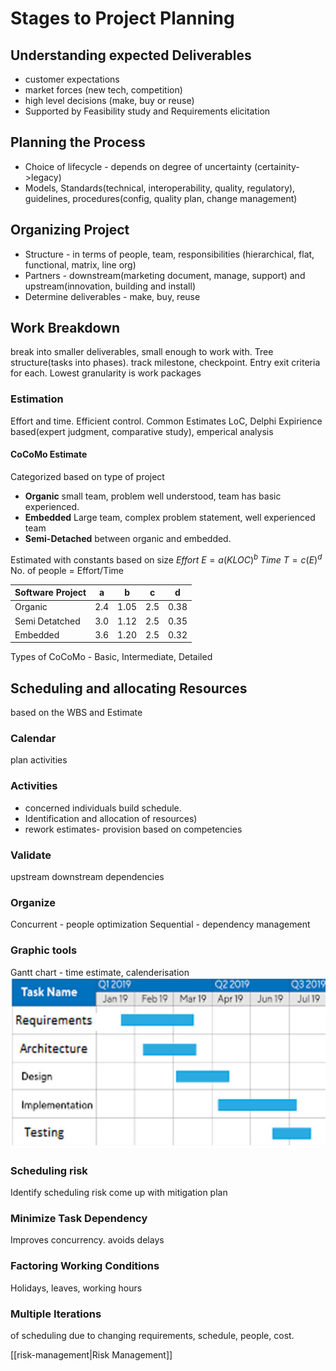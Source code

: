 # Stages to Project Planning

## Understanding expected Deliverables
- customer expectations
- market forces (new tech, competition)
- high level decisions (make, buy or reuse)
- Supported by Feasibility study and Requirements elicitation

## **Planning the Process**
- Choice of lifecycle - depends on degree of uncertainty (certainity->legacy)
- Models, Standards(technical, interoperability, quality, regulatory), guidelines, procedures(config, quality plan, change management)

## **Organizing Project**
- Structure - in terms of people, team, responsibilities (hierarchical, flat, functional, matrix, line org)
- Partners - downstream(marketing document, manage, support) and upstream(innovation, building and install)
- Determine deliverables - make, buy, reuse

## **Work Breakdown**
break into smaller deliverables, small enough to work with. Tree structure(tasks into phases). track milestone, checkpoint. Entry exit criteria for each. Lowest granularity is work packages
### Estimation 
Effort and time. 
Efficient control. 
Common Estimates LoC, Delphi Expirience based(expert judgment, comparative study), emperical analysis

#### CoCoMo Estimate
Categorized based on type of project
- **Organic** small team, problem well understood, team has basic experienced.
- **Embedded** Large team, complex problem statement, well experienced team
- **Semi-Detached** between organic and embedded.

Estimated with constants based on size
$Effort\ E = a(KLOC)^b$
$Time\ T=c(E)^d$
No. of people = Effort/Time

| Software Project | a   | b    | c   | d    |
| ---------------- | --- | ---- | --- | ---- |
| Organic          | 2.4 | 1.05 | 2.5 | 0.38 |
| Semi Detatched   | 3.0 | 1.12 | 2.5 | 0.35 |
| Embedded         | 3.6 | 1.20 | 2.5 | 0.32 |

Types of CoCoMo -  Basic, Intermediate, Detailed

## Scheduling and allocating Resources 
based on the WBS and Estimate 
### Calendar
plan activities 
### Activities 
- concerned individuals build schedule.
- Identification and allocation of resources)
- rework estimates- provision based on competencies

### Validate 
upstream downstream dependencies

### Organize
Concurrent - people optimization
Sequential - dependency management

### Graphic tools
Gantt chart - time estimate, calenderisation
![stages-to-project-planning-20230924.png](../../Attatchments/stages-to-project-planning-20230924.png)

### Scheduling risk
Identify scheduling risk 
come up with mitigation plan

### Minimize Task Dependency
Improves concurrency. avoids delays

### Factoring Working Conditions
Holidays, leaves, working hours

### Multiple Iterations
of scheduling
due to changing requirements, schedule, people, cost.

[[risk-management|Risk Management]]


